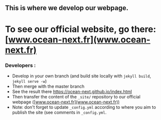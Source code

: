 ## This is where we develop our webpage. 

# To see our official website, go there: [www.ocean-next.fr](www.ocean-next.fr)

### Developers :
* Develop in your own branch (and build site locally with ```jekyll build```, ```jekyll serve -w```)
* Then merge with the master branch
* See the result there https://ocean-next.github.io/index.html
* Then transfer the content of the ```_site/``` repository to our official webpage ([www.ocean-next.fr](www.ocean-next.fr))
* Note: don't forget to update ```_config.yml``` according to where you aim to publish the site (see comments in ```_config.yml```.
